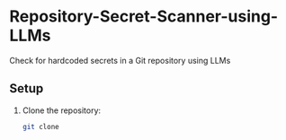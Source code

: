 # Repository-Secret-Scanner-using-LLMs
Check for hardcoded secrets in a Git repository using LLMs

## Setup
1. Clone the repository:
    ```bash
    git clone 